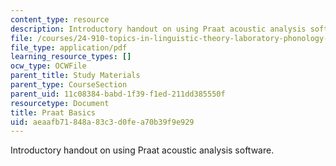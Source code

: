 ```yaml
---
content_type: resource
description: Introductory handout on using Praat acoustic analysis software.
file: /courses/24-910-topics-in-linguistic-theory-laboratory-phonology-spring-2007/aeaafb71848a83c3d0fea70b39f9e929_praat_basics.pdf
file_type: application/pdf
learning_resource_types: []
ocw_type: OCWFile
parent_title: Study Materials
parent_type: CourseSection
parent_uid: 11c08384-babd-1f39-f1ed-211dd385550f
resourcetype: Document
title: Praat Basics
uid: aeaafb71-848a-83c3-d0fe-a70b39f9e929
---
```

Introductory handout on using Praat acoustic analysis software.

